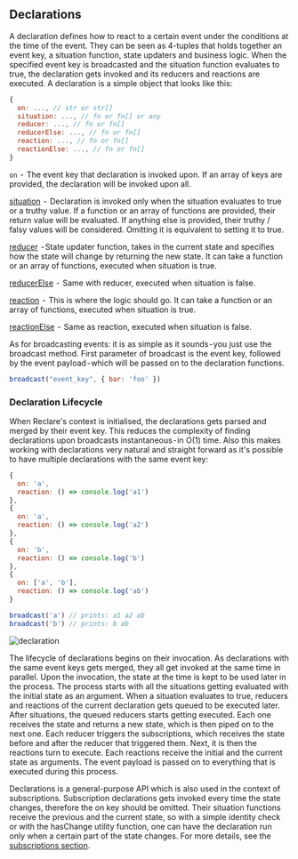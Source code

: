 ## Declarations

A declaration defines how to react to a certain event under the conditions at the time of the event. They can be seen as 4-tuples that holds together an event key, a situation function, state updaters and business logic. When the specified event key is broadcasted and the situation function evaluates to true, the declaration gets invoked and its reducers and reactions are executed. A declaration is a simple object that looks like this:

```javascript
{
  on: ..., // str or str[]
  situation: ..., // fn or fn[] or any
  reducer: ..., // fn or fn[]
  reducerElse: ..., // fn or fn[]
  reaction: ..., // fn or fn[]
  reactionElse: ..., // fn or fn[]
}
```

`on`  -  The event key that declaration is invoked upon. If an array of keys are provided, the declaration will be invoked upon all.

[situation](/docs/concepts/Situations.md)  -  Declaration is invoked only when the situation evaluates to true or a truthy value. If a function or an array of functions are provided, their return value will be evaluated. If anything else is provided, their truthy / falsy values will be considered. Omitting it is equivalent to setting it to true.

[reducer](/docs/concepts/Reducers.md)  - State updater function, takes in the current state and specifies how the state will change by returning the new state. It can take a function or an array of functions, executed when situation is true.

[reducerElse](/docs/concepts/Reducers.md)  -  Same with reducer, executed when situation is false.

[reaction](/docs/concepts/Reactions.md)  -  This is where the logic should go. It can take a function or an array of functions, executed when situation is true.

[reactionElse](/docs/concepts/Reactions.md)  -  Same as reaction, executed when situation is false.

As for broadcasting events: it is as simple as it sounds - you just use the broadcast method. First parameter of broadcast is the event key, followed by the event payload - which will be passed on to the declaration functions.

```javascript
broadcast("event_key", { bar: 'foo' })
```

### Declaration Lifecycle

When Reclare's context is initialised, the declarations gets parsed and merged by their event key. This reduces the complexity of finding declarations upon broadcasts instantaneous - in O(1) time. Also this makes working with declarations very natural and straight forward as it's possible to have multiple declarations with the same event key:

```javascript
{
  on: 'a',
  reaction: () => console.log('a1')
},
{
  on: 'a',
  reaction: () => console.log('a2')
},
{
  on: 'b',
  reaction: () => console.log('b')
},
{
  on: ['a', 'b'],
  reaction: () => console.log('ab')
}

broadcast('a') // prints: a1 a2 ab
broadcast('b') // prints: b ab
```

![declaration](https://user-images.githubusercontent.com/2817993/41509889-c789d532-7263-11e8-96ca-4ab89bd32fdd.png)

The lifecycle of declarations begins on their invocation. As declarations with the same event keys gets merged, they all get invoked at the same time in parallel. Upon the invocation, the state at the time is kept to be used later in the process. The process starts with all the situations getting evaluated with the initial state as an argument. When a  situation evaluates to true, reducers and reactions of the current declaration gets queued to be executed later. After situations, the queued reducers starts getting executed. Each one receives the state and returns a new state, which is then piped on to the next one. Each reducer triggers the subscriptions, which receives the state before and after the reducer that triggered them. Next, it is then the reactions turn to execute. Each reactions receive the initial and the current state as arguments. The event payload is passed on to everything that is executed during this process.

Declarations is a general-purpose API which is also used in the context of subscriptions. Subscription declarations gets invoked every time the state changes, therefore the on key should be omitted. Their situation functions receive the previous and the current state, so with a simple identity check or with the hasChange utility function, one can have the declaration run only when a certain part of the state changes. For more details, see the [subscriptions section](/docs/concepts/Subscriptions.md).